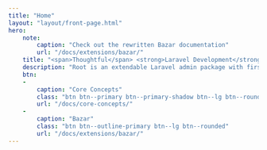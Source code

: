```yaml
---
title: "Home"
layout: "layout/front-page.html"
hero:
    note:
        caption: "Check out the rewritten Bazar documentation"
        url: "/docs/extensions/bazar/"
    title: "<span>Thoughtful</span> <strong>Laravel Development</strong>"
    description: "Root is an extendable Laravel admin package with first-party e-commerce solution."
    btn:
    -
        caption: "Core Concepts"
        class: "btn btn--primary btn--primary-shadow btn--lg btn--rounded"
        url: "/docs/core-concepts/"
    -
        caption: "Bazar"
        class: "btn btn--outline-primary btn--lg btn--rounded"
        url: "/docs/extensions/bazar/"
---
```

